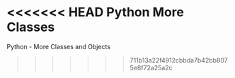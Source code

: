<<<<<<< HEAD
Python More Classes
=======
Python - More Classes and Objects
>>>>>>> 711b13a22f4912cbbda7b42bb8075e8f72a25a2c
